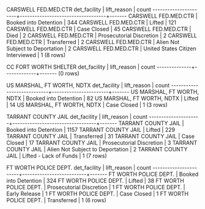

CARSWELL FED.MED.CTR
    det_facility     |            lift_reason            | count
----------------------+-----------------------------------+-------
CARSWELL FED.MED.CTR | Booked into Detention             |   344
CARSWELL FED.MED.CTR | Lifted                            |   121
CARSWELL FED.MED.CTR | Case Closed                       |    45
CARSWELL FED.MED.CTR | Died                              |     2
CARSWELL FED.MED.CTR | Prosecutorial Discretion          |     2
CARSWELL FED.MED.CTR | Transferred                       |     2
CARSWELL FED.MED.CTR | Alien Not Subject to Deportation  |     2
CARSWELL FED.MED.CTR | United States Citizen Interviewed |     1
(8 rows)


CC FORT WORTH SHELTER
det_facility | lift_reason | count
--------------+-------------+-------
(0 rows)


US MARSHAL, FT WORTH, NDTX
       det_facility        |      lift_reason      | count
----------------------------+-----------------------+-------
US MARSHAL, FT WORTH, NDTX | Booked into Detention |    82
US MARSHAL, FT WORTH, NDTX | Lifted                |    14
US MARSHAL, FT WORTH, NDTX | Case Closed           |     1
(3 rows)


TARRANT COUNTY JAIL
   det_facility     |           lift_reason            | count
---------------------+----------------------------------+-------
TARRANT COUNTY JAIL | Booked into Detention            |  1157
TARRANT COUNTY JAIL | Lifted                           |   229
TARRANT COUNTY JAIL | Transferred                      |    31
TARRANT COUNTY JAIL | Case Closed                      |    17
TARRANT COUNTY JAIL | Prosecutorial Discretion         |     3
TARRANT COUNTY JAIL | Alien Not Subject to Deportation |     2
TARRANT COUNTY JAIL | Lifted - Lack of Funds           |     1
(7 rows)


FT WORTH POLICE DEPT.
    det_facility      |       lift_reason        | count
-----------------------+--------------------------+-------
FT WORTH POLICE DEPT. | Booked into Detention    |   324
FT WORTH POLICE DEPT. | Lifted                   |    38
FT WORTH POLICE DEPT. | Prosecutorial Discretion |     1
FT WORTH POLICE DEPT. | Early Release            |     1
FT WORTH POLICE DEPT. | Case Closed              |     1
FT WORTH POLICE DEPT. | Transferred              |     1
(6 rows)
